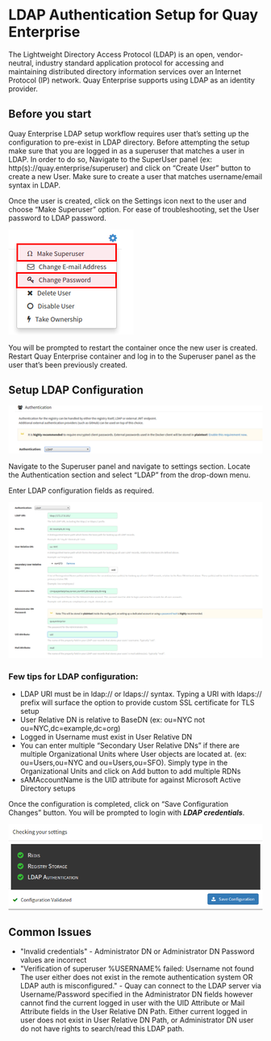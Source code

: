 # LDAP Authentication Setup for Quay Enterprise

The Lightweight Directory Access Protocol (LDAP) is an open, vendor-neutral, industry standard application protocol for accessing and maintaining distributed directory information services over an Internet Protocol (IP) network. Quay Enterprise supports using LDAP as an identity provider.

## Before you start

Quay Enterprise LDAP setup workflow requires user that’s setting up the configuration to pre-exist in LDAP directory. Before attempting the setup make sure that you are logged in as a superuser that matches a user in LDAP. In order to do so, Navigate to the SuperUser panel (ex: http(s)://quay.enterprise/superuser) and click on “Create User” button to create a new User. Make sure to create a user that matches username/email syntax in LDAP. 

Once the user is created, click on the Settings icon next to the user and choose “Make Superuser” option. For ease of troubleshooting, set the User password to LDAP password. 

<img src="img/superuser-user-settings.png" class="img-center" alt="Enable GitHub Authentication"/> 

You will be prompted to restart the container once the new user is created. Restart Quay Enterprise container and log in to the Superuser panel as the user that’s been previously created. 

## Setup LDAP Configuration

<img src="img/authentication-ldap.png" class="img-center" alt="Enable GitHub Authentication"/>

Navigate to the Superuser panel and navigate to settings section. Locate the Authentication section and select “LDAP” from the drop-down menu. 

Enter LDAP configuration fields as required.

<img src="img/authentication-ldap-details.png" class="img-center" alt="Enable GitHub Authentication"/>

### Few tips for LDAP configuration:

- LDAP URI must be in ldap:// or ldaps:// syntax. Typing a URI with ldaps:// prefix will surface the option to provide custom SSL certificate for TLS setup
- User Relative DN is relative to BaseDN (ex: ou=NYC not ou=NYC,dc=example,dc=org)
- Logged in Username must exist in User Relative DN
- You can enter multiple “Secondary User Relative DNs” if there are multiple Organizational Units where User objects are located at. (ex: ou=Users,ou=NYC and ou=Users,ou=SFO). Simply type in the Organizational Units and click on Add button to add multiple RDNs
- sAMAccountName is the UID attribute for against Microsoft Active Directory setups

Once the configuration is completed, click on “Save Configuration Changes” button. You will be prompted to login with ***LDAP credentials***. 

<img src="img/authentication-ldap-success.png" class="img-center" alt="Enable GitHub Authentication"/>

## Common Issues

- "Invalid credentials" - Administrator DN or Administrator DN Password values are incorrect
- "Verification of superuser %USERNAME% failed: Username not found The user either does not exist in the remote authentication system OR LDAP auth is misconfigured." - Quay can connect to the LDAP server via Username/Password specified in the Administrator DN fields however cannot find the current logged in user with the UID Attribute or Mail Attribute fields in the User Relative DN Path. Either current logged in user does not exist in User Relative DN Path, or Administrator DN user do not have rights to search/read this LDAP path.
